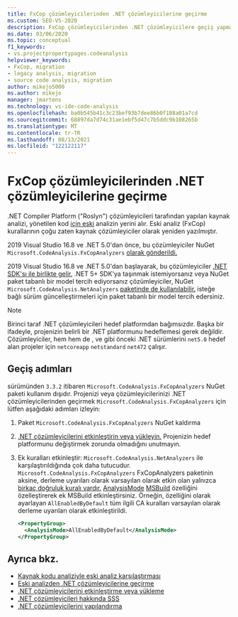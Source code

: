 ```yaml
---
title: FxCop çözümleyicilerinden .NET çözümleyicilerine geçirme
ms.custom: SEO-VS-2020
description: FxCop çözümleyicilerinden .NET çözümleyicilere geçiş yapmayı öğrenin
ms.date: 03/06/2020
ms.topic: conceptual
f1_keywords:
- vs.projectpropertypages.codeanalysis
helpviewer_keywords:
- FxCop, migration
- legacy analysis, migration
- source code analysis, migration
author: mikejo5000
ms.author: mikejo
manager: jmartens
ms.technology: vs-ide-code-analysis
ms.openlocfilehash: ba0b545b41c3c23bef93b7dee86b0f188a01a7cd
ms.sourcegitcommit: 68897da7d74c31ae1ebf5d47c7b5ddc9b108265b
ms.translationtype: MT
ms.contentlocale: tr-TR
ms.lasthandoff: 08/13/2021
ms.locfileid: "122122117"
---
```

# <a name="migrate-from-fxcop-analyzers-to-net-analyzers"></a>FxCop çözümleyicilerinden .NET çözümleyicilerine geçirme

.NET Compiler Platform ("Roslyn") çözümleyicileri tarafından yapılan kaynak analizi, yönetilen kod [için eski](code-analysis-for-managed-code-overview.md) analizin yerini alır. Eski analiz (FxCop) kurallarının çoğu zaten kaynak çözümleyiciler olarak yeniden yazılmıştır.

2019 Visual Studio 16.8 ve .NET 5.0'dan önce, bu çözümleyiciler NuGet `Microsoft.CodeAnalysis.FxCopAnalyzers` [olarak gönderildi.](https://www.nuget.org/packages/Microsoft.CodeAnalysis.FxCopAnalyzers)

2019 Visual Studio 16.8 ve .NET 5.0'dan başlayarak, bu çözümleyiciler [.NET SDK'sı ile birlikte gelir.](/dotnet/fundamentals/code-analysis/overview) .NET 5+ SDK'ya taşınmak istemiyorsanız veya NuGet paket tabanlı bir model tercih ediyorsanız çözümleyiciler, NuGet `Microsoft.CodeAnalysis.NetAnalyzers` [paketinde de kullanılabilir.](https://www.nuget.org/packages/Microsoft.CodeAnalysis.NetAnalyzers) isteğe bağlı sürüm güncelleştirmeleri için paket tabanlı bir model tercih edersiniz.

> [!NOTE]
> Birinci taraf .NET çözümleyicileri hedef platformdan bağımsızdır. Başka bir ifadeyle, projenizin belirli bir .NET platformunu hedeflemesi gerek değildir. Çözümleyiciler, hem hem de , ve gibi önceki .NET sürümlerini `net5.0` hedef alan projeler için `netcoreapp` `netstandard` `net472` çalışır.

## <a name="migration-steps"></a>Geçiş adımları

sürümünden `3.3.2` itibaren `Microsoft.CodeAnalysis.FxCopAnalyzers` NuGet paketi kullanım dışıdır. Projenizi veya çözümleyicilerinizi .NET çözümleyicilerinden geçirmek `Microsoft.CodeAnalysis.FxCopAnalyzers` için lütfen aşağıdaki adımları izleyin:

1. Paket `Microsoft.CodeAnalysis.FxCopAnalyzers` NuGet kaldırma

2. [.NET çözümleyicilerini etkinleştirin veya yükleyin.](install-net-analyzers.md) Projenizin hedef platformunu değiştirmek zorunda olmadığını unutmayın.

3. Ek kuralları etkinleştir: `Microsoft.CodeAnalysis.NetAnalyzers` ile karşılaştırıldığında çok daha tutucudur. `Microsoft.CodeAnalysis.FxCopAnalyzers` FxCopAnalyzers paketinin aksine, derleme uyarıları olarak varsayılan olarak etkin olan yalnızca [birkaç doğruluk kuralı vardır.](/dotnet/fundamentals/code-analysis/overview#enabled-rules) [AnalysisMode](/dotnet/core/project-sdk/msbuild-props#analysismode) [MSBuild](/dotnet/fundamentals/code-analysis/overview#enable-additional-rules) özelliğini özelleştirerek ek MSBuild etkinleştirsiniz. Örneğin, özelliğini olarak ayarlayan `AllEnabledByDefault` tüm ilgili CA kuralları varsayılan olarak derleme uyarıları olarak etkinleştirildi.

   ```xml
   <PropertyGroup>
     <AnalysisMode>AllEnabledByDefault</AnalysisMode>
   </PropertyGroup>
   ```

## <a name="see-also"></a>Ayrıca bkz.

- [Kaynak kodu analiziyle eski analiz karşılaştırması](net-analyzers-faq.yml#what-s-the-difference-between-legacy-fxcop-and--net-analyzers-)
- [Eski analizden .NET çözümleyicilerine geçirme](migrate-from-legacy-analysis-to-net-analyzers.md)
- [.NET çözümleyicilerini etkinleştirme veya yükleme](install-net-analyzers.md)
- [.NET çözümleyicileri hakkında SSS](net-analyzers-faq.yml)
- [.NET çözümleyicilerini yapılandırma](/dotnet/fundamentals/code-analysis/code-quality-rule-options)
